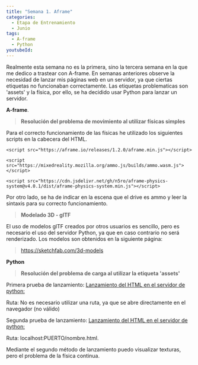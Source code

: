 ```yaml
---
title: "Semana 1. Aframe"
categories:
  - Etapa de Entrenamiento
  - Junio
tags:
  - A-frame
  - Python 
youtubeId: 
---
```


Realmente esta semana no es la primera, sino la tercera semana en la que me dedico a trastear con A-frame. En semanas anteriores observe la necesidad de lanzar mis páginas web en un servidor, ya que ciertas etiquetas no funcionaban correctamente. Las etiquetas problematicas son 'assets' y la física, por ello, se ha decidido usar Python para lanzar un servidor.


**A-frame**. 

> **Resolución del problema de movimiento al utilizar físicas simples**

  Para el correcto funcionamiento de las físicas he utilizado los siguientes scripts en la cabecera del HTML. 

    <script src="https://aframe.io/releases/1.2.0/aframe.min.js"></script>

    <script src="https://mixedreality.mozilla.org/ammo.js/builds/ammo.wasm.js"></script>
    
    <script src="https://cdn.jsdelivr.net/gh/n5ro/aframe-physics-system@v4.0.1/dist/aframe-physics-system.min.js"></script>


  Por otro lado, se ha de indicar en la escena que el drive es ammo y leer la sintaxis para su correcto funcionamiento.

  > **Modelado 3D - glTF**

  El uso de modelos glTF creados por otros usuarios es sencillo, pero es necesario el uso del servidor Python, ya que en caso contrario no será renderizado. 
  Los modelos son obtenidos en la siguiente página: 
  > https://sketchfab.com/3d-models

**Python** 
> **Resolución del problema de carga al utilizar la etiqueta 'assets'**

Primera prueba de lanzamiento:
[Lanzamiento del HTML en el servidor de python: ](https://raw.githubusercontent.com/RoboticsLabURJC/2022-tfg-ana-villanueva/main/docs/images/pythonserver_cmd.png)

Ruta: No es necesario utilizar una ruta, ya que se abre directamente en el navegador (no válido)

Segunda prueba de lanzamiento:
[Lanzamiento del HTML en el servidor de python: ](https://raw.githubusercontent.com/RoboticsLabURJC/2022-tfg-ana-villanueva/main/docs/images/pythonserver_cmdC.png)

Ruta: localhost:PUERTO/nombre.html. 

Mediante el segundo método de lanzamiento puedo visualizar texturas, pero el problema de la física continua.




